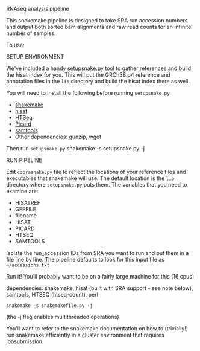 

RNAseq analysis pipeline


This snakemake pipeline is designed to take SRA run accession numbers and output both sorted bam alignments and raw read counts for an infinite number of samples. 

To use: 

SETUP ENVIRONMENT

We've included a handy setupsnake.py tool to gather references and build the
hisat index for you.  This will put the GRCh38.p4 reference and annotation
files in the `lib` directory and build the hisat index there as well.

You will need to install the following before running `setupsnake.py`
* [snakemake](https://bitbucket.org/johanneskoester/snakemake/downloads)
* [hisat](https://github.com/infphilo/hisat/)
* [HTSeq](http://www-huber.embl.de/users/anders/HTSeq/doc/overview.html)
* [Picard](https://broadinstitute.github.io/picard/)
* [samtools](https://github.com/samtools/samtools)
* Other dependencies: gunzip, wget

Then run `setupsnake.py`
	snakemake -s setupsnake.py -j 



RUN PIPELINE

Edit `cobrasnake.py` file to reflect the locations of your reference files
and executables that snakemake will use.  The default location is the `lib`
directory where `setupsnake.py` puts them. The variables that you need to examine are:
* HISATREF
* GFFFILE
* filename
* HISAT
* PICARD
* HTSEQ
* SAMTOOLS

Isolate the run_accession IDs from SRA you want to run and put them in a
file line by line.  The pipeline defaults to look for this input file
as `~/accessions.txt`

Run it! You'll probably want to be on a fairly large machine for this (16 cpus)

dependencies: snakemake, hisat (built with SRA support - see note below), samtools, HTSEQ (htseq-count), perl 

	snakemake -s snakemakefile.py -j 

(the -j flag enables multithreaded operations)

You'll want to refer to the snakemake documentation on how to (trivially!)
run snakemake efficiently in a cluster environment that requires
jobsubmission.

<note on building HISAT with SRA support> 



